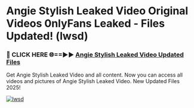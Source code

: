 # Angie Stylish Leaked Video Original Videos 0nlyFans Leaked - Files Updated! (lwsd)

<h3>🔴 CLICK HERE 🌐==►► <a href="https://tinyurl.com/2wckxsce" rel="nofollow">Angie Stylish Leaked Video Updated Files</a></h3>

Get Angie Stylish Leaked Video and all content. Now you can access all videos and pictures of Angie Stylish Leaked Video. New Updated Files 2025!

[![lwsd](https://i.imgur.com/AFduVYN.gif)](https://tinyurl.com/2wckxsce)
